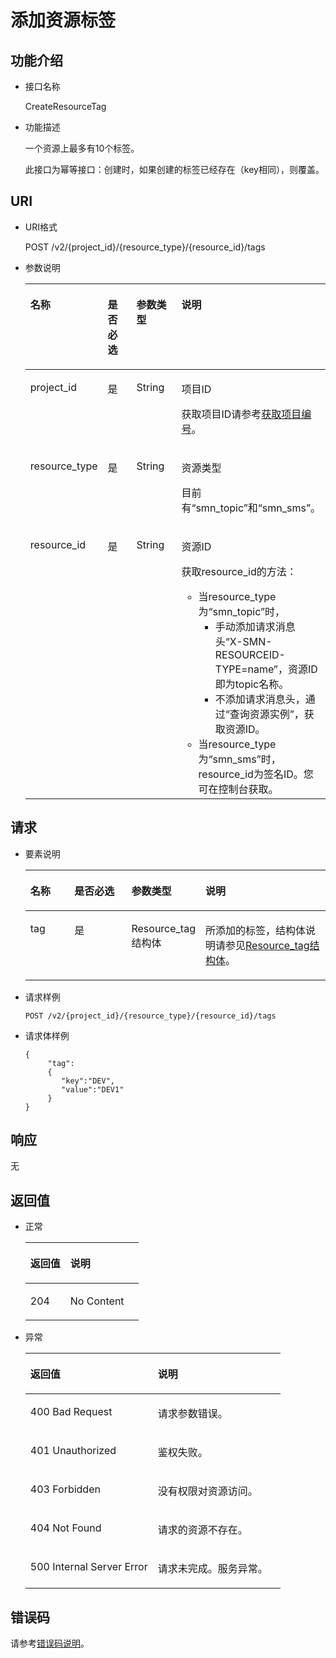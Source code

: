 # 添加资源标签<a name="ZH-CN_TOPIC_0105885509"></a>

## 功能介绍<a name="section6275354111818"></a>

-   接口名称

    CreateResourceTag


-   功能描述

    一个资源上最多有10个标签。

    此接口为幂等接口：创建时，如果创建的标签已经存在（key相同），则覆盖。


## URI<a name="section12757544187"></a>

-   URI格式

    POST /v2/\{project\_id\}/\{resource\_type\}/\{resource\_id\}/tags

-   参数说明

    <a name="table1029119541182"></a>
    <table><thead align="left"><tr id="row6634135420184"><th class="cellrowborder" valign="top" width="17.738226177382263%" id="mcps1.1.5.1.1"><p id="p0650125431810"><a name="p0650125431810"></a><a name="p0650125431810"></a>名称</p>
    </th>
    <th class="cellrowborder" valign="top" width="23.357664233576642%" id="mcps1.1.5.1.2"><p id="p1465005418189"><a name="p1465005418189"></a><a name="p1465005418189"></a>是否必选</p>
    </th>
    <th class="cellrowborder" valign="top" width="26.027397260273972%" id="mcps1.1.5.1.3"><p id="p0650175419188"><a name="p0650175419188"></a><a name="p0650175419188"></a>参数类型</p>
    </th>
    <th class="cellrowborder" valign="top" width="32.87671232876712%" id="mcps1.1.5.1.4"><p id="p156507545182"><a name="p156507545182"></a><a name="p156507545182"></a>说明</p>
    </th>
    </tr>
    </thead>
    <tbody><tr id="row4650165421816"><td class="cellrowborder" valign="top" width="17.738226177382263%" headers="mcps1.1.5.1.1 "><p id="p3650854151810"><a name="p3650854151810"></a><a name="p3650854151810"></a>project_id</p>
    </td>
    <td class="cellrowborder" valign="top" width="23.357664233576642%" headers="mcps1.1.5.1.2 "><p id="p1365025412188"><a name="p1365025412188"></a><a name="p1365025412188"></a>是</p>
    </td>
    <td class="cellrowborder" valign="top" width="26.027397260273972%" headers="mcps1.1.5.1.3 "><p id="p186502054111811"><a name="p186502054111811"></a><a name="p186502054111811"></a>String</p>
    </td>
    <td class="cellrowborder" valign="top" width="32.87671232876712%" headers="mcps1.1.5.1.4 "><p id="p1665018541188"><a name="p1665018541188"></a><a name="p1665018541188"></a>项目ID</p>
    <p id="p118812918506"><a name="p118812918506"></a><a name="p118812918506"></a>获取项目ID请参考<a href="获取项目编号.md">获取项目编号</a>。</p>
    </td>
    </tr>
    <tr id="row19650165415182"><td class="cellrowborder" valign="top" width="17.738226177382263%" headers="mcps1.1.5.1.1 "><p id="p99531421797"><a name="p99531421797"></a><a name="p99531421797"></a>resource_type</p>
    </td>
    <td class="cellrowborder" valign="top" width="23.357664233576642%" headers="mcps1.1.5.1.2 "><p id="p1495310421799"><a name="p1495310421799"></a><a name="p1495310421799"></a>是</p>
    </td>
    <td class="cellrowborder" valign="top" width="26.027397260273972%" headers="mcps1.1.5.1.3 "><p id="p149531342296"><a name="p149531342296"></a><a name="p149531342296"></a>String</p>
    </td>
    <td class="cellrowborder" valign="top" width="32.87671232876712%" headers="mcps1.1.5.1.4 "><p id="p52661238184213"><a name="p52661238184213"></a><a name="p52661238184213"></a>资源类型</p>
    <p id="p278251314214"><a name="p278251314214"></a><a name="p278251314214"></a>目前有“smn_topic”和“smn_sms”。</p>
    </td>
    </tr>
    <tr id="row0650054191817"><td class="cellrowborder" valign="top" width="17.738226177382263%" headers="mcps1.1.5.1.1 "><p id="p1363485413187"><a name="p1363485413187"></a><a name="p1363485413187"></a>resource_id</p>
    </td>
    <td class="cellrowborder" valign="top" width="23.357664233576642%" headers="mcps1.1.5.1.2 "><p id="p463417547182"><a name="p463417547182"></a><a name="p463417547182"></a>是</p>
    </td>
    <td class="cellrowborder" valign="top" width="26.027397260273972%" headers="mcps1.1.5.1.3 "><p id="p7634195417180"><a name="p7634195417180"></a><a name="p7634195417180"></a>String</p>
    </td>
    <td class="cellrowborder" valign="top" width="32.87671232876712%" headers="mcps1.1.5.1.4 "><p id="p176341254201810"><a name="p176341254201810"></a><a name="p176341254201810"></a>资源ID</p>
    <p id="p57491711103514"><a name="p57491711103514"></a><a name="p57491711103514"></a>获取resource_id的方法：</p>
    <a name="ul516413377438"></a><a name="ul516413377438"></a><ul id="ul516413377438"><li>当resource_type为“smn_topic”时，<a name="ul15774114084417"></a><a name="ul15774114084417"></a><ul id="ul15774114084417"><li>手动添加请求消息头“X-SMN-RESOURCEID-TYPE=name”，资源ID即为topic名称。</li><li>不添加请求消息头，通过“查询资源实例”，获取资源ID。</li></ul>
    </li><li>当resource_type为“smn_sms”时，resource_id为签名ID。您可在控制台获取。</li></ul>
    </td>
    </tr>
    </tbody>
    </table>


## 请求<a name="section15306154161813"></a>

-   要素说明

    <a name="table2306754131811"></a>
    <table><thead align="left"><tr id="row10650115416183"><th class="cellrowborder" valign="top" width="16.13838616138386%" id="mcps1.1.5.1.1"><p id="p2650155410184"><a name="p2650155410184"></a><a name="p2650155410184"></a>名称</p>
    </th>
    <th class="cellrowborder" valign="top" width="21.837816218378165%" id="mcps1.1.5.1.2"><p id="p3650185481810"><a name="p3650185481810"></a><a name="p3650185481810"></a>是否必选</p>
    </th>
    <th class="cellrowborder" valign="top" width="16.45835416458354%" id="mcps1.1.5.1.3"><p id="p16501254141811"><a name="p16501254141811"></a><a name="p16501254141811"></a>参数类型</p>
    </th>
    <th class="cellrowborder" valign="top" width="45.56544345565444%" id="mcps1.1.5.1.4"><p id="p1765017544189"><a name="p1765017544189"></a><a name="p1765017544189"></a>说明</p>
    </th>
    </tr>
    </thead>
    <tbody><tr id="row465019548182"><td class="cellrowborder" valign="top" width="16.13838616138386%" headers="mcps1.1.5.1.1 "><p id="p26501954141814"><a name="p26501954141814"></a><a name="p26501954141814"></a>tag</p>
    </td>
    <td class="cellrowborder" valign="top" width="21.837816218378165%" headers="mcps1.1.5.1.2 "><p id="p13650175411819"><a name="p13650175411819"></a><a name="p13650175411819"></a>是</p>
    </td>
    <td class="cellrowborder" valign="top" width="16.45835416458354%" headers="mcps1.1.5.1.3 "><p id="p12650654151819"><a name="p12650654151819"></a><a name="p12650654151819"></a>Resource_tag结构体</p>
    </td>
    <td class="cellrowborder" valign="top" width="45.56544345565444%" headers="mcps1.1.5.1.4 "><p id="p8650554201817"><a name="p8650554201817"></a><a name="p8650554201817"></a>所添加的标签，结构体说明请参见<a href="Resource_tag结构体.md">Resource_tag结构体</a>。</p>
    </td>
    </tr>
    </tbody>
    </table>


-   请求样例

    ```
    POST /v2/{project_id}/{resource_type}/{resource_id}/tags
    ```


-   请求体样例

    ```
    {
         "tag":
         {
            "key":"DEV",
            "value":"DEV1"
         }
    }
    ```


## 响应<a name="section12429402325"></a>

无

## 返回值<a name="section11338754191819"></a>

-   正常

    <a name="table56484750195335"></a>
    <table><thead align="left"><tr id="row57491589195335"><th class="cellrowborder" valign="top" width="35.35%" id="mcps1.1.3.1.1"><p id="p26307160195335"><a name="p26307160195335"></a><a name="p26307160195335"></a>返回值</p>
    </th>
    <th class="cellrowborder" valign="top" width="64.64999999999999%" id="mcps1.1.3.1.2"><p id="p50505195195335"><a name="p50505195195335"></a><a name="p50505195195335"></a>说明</p>
    </th>
    </tr>
    </thead>
    <tbody><tr id="row1074452974212"><td class="cellrowborder" valign="top" width="35.35%" headers="mcps1.1.3.1.1 "><p id="p8745172944218"><a name="p8745172944218"></a><a name="p8745172944218"></a>204</p>
    </td>
    <td class="cellrowborder" valign="top" width="64.64999999999999%" headers="mcps1.1.3.1.2 "><p id="p18745112914212"><a name="p18745112914212"></a><a name="p18745112914212"></a>No Content</p>
    </td>
    </tr>
    </tbody>
    </table>


-   异常

    <a name="table59272457195335"></a>
    <table><thead align="left"><tr id="row50751459195335"><th class="cellrowborder" valign="top" width="50%" id="mcps1.1.3.1.1"><p id="p17227532195335"><a name="p17227532195335"></a><a name="p17227532195335"></a>返回值</p>
    </th>
    <th class="cellrowborder" valign="top" width="50%" id="mcps1.1.3.1.2"><p id="p53252821195335"><a name="p53252821195335"></a><a name="p53252821195335"></a>说明</p>
    </th>
    </tr>
    </thead>
    <tbody><tr id="row18511206195335"><td class="cellrowborder" valign="top" width="50%" headers="mcps1.1.3.1.1 "><p id="p23012712195335"><a name="p23012712195335"></a><a name="p23012712195335"></a>400 Bad Request</p>
    </td>
    <td class="cellrowborder" valign="top" width="50%" headers="mcps1.1.3.1.2 "><p id="p52090370195335"><a name="p52090370195335"></a><a name="p52090370195335"></a>请求参数错误。</p>
    </td>
    </tr>
    <tr id="row1071615458810"><td class="cellrowborder" valign="top" width="50%" headers="mcps1.1.3.1.1 "><p id="p8716124516810"><a name="p8716124516810"></a><a name="p8716124516810"></a>401 Unauthorized</p>
    </td>
    <td class="cellrowborder" valign="top" width="50%" headers="mcps1.1.3.1.2 "><p id="p191516591208"><a name="p191516591208"></a><a name="p191516591208"></a>鉴权失败。</p>
    </td>
    </tr>
    <tr id="row66160152195335"><td class="cellrowborder" valign="top" width="50%" headers="mcps1.1.3.1.1 "><p id="p57372106195335"><a name="p57372106195335"></a><a name="p57372106195335"></a>403 Forbidden</p>
    </td>
    <td class="cellrowborder" valign="top" width="50%" headers="mcps1.1.3.1.2 "><p id="p16629033195335"><a name="p16629033195335"></a><a name="p16629033195335"></a>没有权限对资源访问。</p>
    </td>
    </tr>
    <tr id="row15443572195335"><td class="cellrowborder" valign="top" width="50%" headers="mcps1.1.3.1.1 "><p id="p42969857195335"><a name="p42969857195335"></a><a name="p42969857195335"></a>404 Not Found</p>
    </td>
    <td class="cellrowborder" valign="top" width="50%" headers="mcps1.1.3.1.2 "><p id="p58006382195335"><a name="p58006382195335"></a><a name="p58006382195335"></a>请求的资源不存在。</p>
    </td>
    </tr>
    <tr id="row52295392195335"><td class="cellrowborder" valign="top" width="50%" headers="mcps1.1.3.1.1 "><p id="p8068353195335"><a name="p8068353195335"></a><a name="p8068353195335"></a>500 Internal Server Error</p>
    </td>
    <td class="cellrowborder" valign="top" width="50%" headers="mcps1.1.3.1.2 "><p id="p49556822195335"><a name="p49556822195335"></a><a name="p49556822195335"></a>请求未完成。服务异常。</p>
    </td>
    </tr>
    </tbody>
    </table>


## 错误码<a name="section73211020122511"></a>

请参考[错误码说明](错误码说明.md)。

